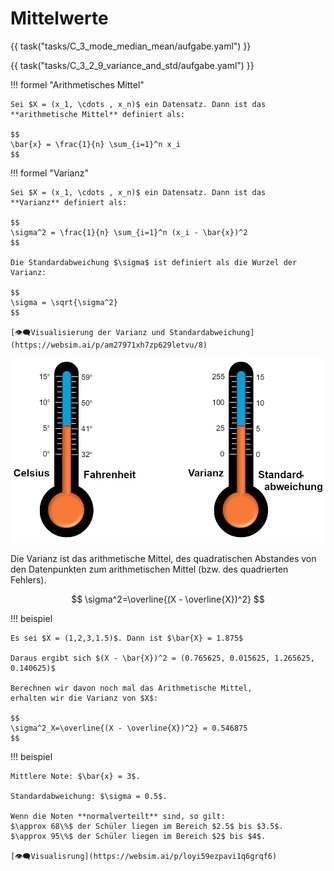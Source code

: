 # Mittelwerte

{{ task("tasks/C_3_mode_median_mean/aufgabe.yaml") }}

{{ task("tasks/C_3_2_9_variance_and_std/aufgabe.yaml") }}

!!! formel "Arithmetisches Mittel"

    Sei $X = (x_1, \cdots , x_n)$ ein Datensatz. Dann ist das 
    **arithmetische Mittel** definiert als:
    
    $$
    \bar{x} = \frac{1}{n} \sum_{i=1}^n x_i
    $$

!!! formel "Varianz"

    Sei $X = (x_1, \cdots , x_n)$ ein Datensatz. Dann ist das 
    **Varianz** definiert als:
    
    $$
    \sigma^2 = \frac{1}{n} \sum_{i=1}^n (x_i - \bar{x})^2
    $$

    Die Standardabweichung $\sigma$ ist definiert als die Wurzel der Varianz:

    $$
    \sigma = \sqrt{\sigma^2}
    $$

    [👁‍🗨Visualisierung der Varianz und Standardabweichung](https://websim.ai/p/am27971xh7zp629letvu/8)

![](temperatur_vergleich_varianz.png)


Die Varianz ist das arithmetische Mittel, des quadratischen
Abstandes von den Datenpunkten zum arithmetischen Mittel
(bzw. des quadrierten Fehlers).

$$
\sigma^2=\overline{(X - \overline{X})^2}
$$

!!! beispiel 

    Es sei $X = (1,2,3,1.5)$. Dann ist $\bar{X} = 1.875$
    
    Daraus ergibt sich $(X - \bar{X})^2 = (0.765625, 0.015625, 1.265625, 0.140625)$
    
    Berechnen wir davon noch mal das Arithmetische Mittel,
    erhalten wir die Varianz von $X$:
    
    $$
    \sigma^2_X=\overline{(X - \overline{X})^2} = 0.546875
    $$

!!! beispiel

    Mittlere Note: $\bar{x} = 3$.

    Standardabweichung: $\sigma = 0.5$.
    
    Wenn die Noten **normalverteilt** sind, so gilt:
    $\approx 68\%$ der Schüler liegen im Bereich $2.5$ bis $3.5$.
    $\approx 95\%$ der Schüler liegen im Bereich $2$ bis $4$.
    
    [👁‍🗨Visualisrung](https://websim.ai/p/loyi59ezpavi1q6grqf6)
